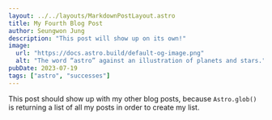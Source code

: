 ```yaml
---
layout: ../../layouts/MarkdownPostLayout.astro
title: My Fourth Blog Post
author: Seungwon Jung
description: "This post will show up on its own!"
image:
  url: "https://docs.astro.build/default-og-image.png"
  alt: "The word “astro” against an illustration of planets and stars."
pubDate: 2023-07-19
tags: ["astro", "successes"]
---
```

This post should show up with my other blog posts, because `Astro.glob()` is returning a list of all my posts in order to create my list.